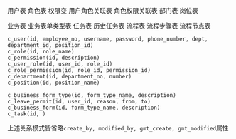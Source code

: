 用户表
角色表
权限变
用户角色关联表
角色权限关联表
部门表
岗位表


业务表
业务表单类型表
任务表
历史任务表
流程表
流程步骤表
流程节点表

```
c_user(id, employee_no, username, password, phone_number, dept, department_id, position_id)
c_role(id, role_name)
c_permission(id, description)
c_user_role(id, user_id, role_id)
c_role_permission(id, role_id, permission_id)
c_department(id, department_no, number)
c_position(id, position_name)

c_business_form_type(id, form_type_name, description)
c_leave_permit(id, user_id, reason, from, to)
c_business_form(id, form_type_name, description)
c_task(id, )

```
上述关系模式皆省略`create_by, modified_by, gmt_create, gmt_modified`属性


<!--stackedit_data:
eyJoaXN0b3J5IjpbLTY5OTIyNjA4MywtMjA5MDI2MzUxMCwtMj
A4ODc0NjYxMl19
-->
